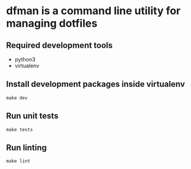 # dfman is a command line utility for managing dotfiles

## Required development tools
* python3
* virtualenv

## Install development packages inside virtualenv
`make dev`

## Run unit tests
`make tests`

## Run linting
`make lint`
